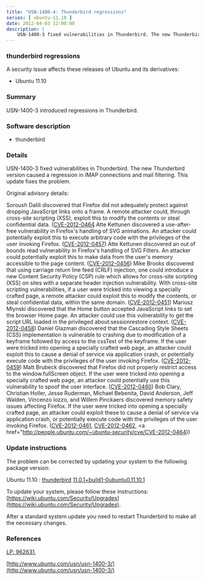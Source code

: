 ```yaml
---
title: "USN-1400-4: Thunderbird regressions"
series: [ ubuntu-11.10 ]
date: 2012-04-03 12:00:00
description: |
    USN-1400-3 fixed vulnerabilities in Thunderbird. The new Thunderbird version caused a regression in IMAP connections and mail filtering. This update fixes the problem.
--- 
```

 
### thunderbird regressions

A security issue affects these releases of Ubuntu and its derivatives:

* Ubuntu 11.10

### Summary

USN-1400-3 introduced regressions in Thunderbird. 

### Software description

* thunderbird 

### Details

USN-1400-3 fixed vulnerabilities in Thunderbird. The new Thunderbird version caused a regression in IMAP connections and mail filtering. This update fixes the problem.

Original advisory details:

 Soroush Dalili discovered that Firefox did not adequately protect against dropping JavaScript links onto a frame. A remote attacker could, through cross-site scripting (XSS), exploit this to modify the contents or steal confidential data. ([CVE-2012-0464](http://people.ubuntu.com/~ubuntu-security/cve/CVE-2012-0455">CVE-2012-0455</a>) Atte Kettunen discovered a use-after-free vulnerability in Firefox&#39;s handling of SVG animations. An attacker could potentially exploit this to execute arbitrary code with the privileges of the user invoking Firefox. (<a href="http://people.ubuntu.com/~ubuntu-security/cve/CVE-2012-0457">CVE-2012-0457</a>) Atte Kettunen discovered an out of bounds read vulnerability in Firefox&#39;s handling of SVG Filters. An attacker could potentially exploit this to make data from the user&#39;s memory accessible to the page content. (<a href="http://people.ubuntu.com/~ubuntu-security/cve/CVE-2012-0456">CVE-2012-0456</a>) Mike Brooks discovered that using carriage return line feed (CRLF) injection, one could introduce a new Content Security Policy (CSP) rule which allows for cross-site scripting (XSS) on sites with a separate header injection vulnerability. With cross-site scripting vulnerabilities, if a user were tricked into viewing a specially crafted page, a remote attacker could exploit this to modify the contents, or steal confidential data, within the same domain. (<a href="http://people.ubuntu.com/~ubuntu-security/cve/CVE-2012-0451">CVE-2012-0451</a>) Mariusz Mlynski discovered that the Home button accepted JavaScript links to set the browser Home page. An attacker could use this vulnerability to get the script URL loaded in the privileged about:sessionrestore context. (<a href="http://people.ubuntu.com/~ubuntu-security/cve/CVE-2012-0458">CVE-2012-0458</a>) Daniel Glazman discovered that the Cascading Style Sheets (CSS) implementation is vulnerable to crashing due to modification of a keyframe followed by access to the cssText of the keyframe. If the user were tricked into opening a specially crafted web page, an attacker could exploit this to cause a denial of service via application crash, or potentially execute code with the privileges of the user invoking Firefox. (<a href="http://people.ubuntu.com/~ubuntu-security/cve/CVE-2012-0459">CVE-2012-0459</a>) Matt Brubeck discovered that Firefox did not properly restrict access to the window.fullScreen object. If the user were tricked into opening a specially crafted web page, an attacker could potentially use this vulnerability to spoof the user interface. (<a href="http://people.ubuntu.com/~ubuntu-security/cve/CVE-2012-0460">CVE-2012-0460</a>) Bob Clary, Christian Holler, Jesse Ruderman, Michael Bebenita, David Anderson, Jeff Walden, Vincenzo Iozzo, and Willem Pinckaers discovered memory safety issues affecting Firefox. If the user were tricked into opening a specially crafted page, an attacker could exploit these to cause a denial of service via application crash, or potentially execute code with the privileges of the user invoking Firefox. (<a href="http://people.ubuntu.com/~ubuntu-security/cve/CVE-2012-0461">CVE-2012-0461</a>, <a href="http://people.ubuntu.com/~ubuntu-security/cve/CVE-2012-0462">CVE-2012-0462</a>, <a href="http://people.ubuntu.com/~ubuntu-security/cve/CVE-2012-0464)) 

### Update instructions

The problem can be corrected by updating your system to the following package version:

Ubuntu 11.10
 : [thunderbird](https://launchpad.net/ubuntu/+source/thunderbird) <span> [11.0.1+build1-0ubuntu0.11.10.1](https://launchpad.net/ubuntu/+source/thunderbird/11.0.1+build1-0ubuntu0.11.10.1) </span> 

To update your system, please follow these instructions: [https://wiki.ubuntu.com/Security/Upgrades](https://wiki.ubuntu.com/Security/Upgrades).

After a standard system update you need to restart Thunderbird to make all the necessary changes. 

### References

 [LP: 962631](https://launchpad.net/bugs/962631), 

 [http://www.ubuntu.com/usn/usn-1400-3/](http://www.ubuntu.com/usn/usn-1400-3/)
 

